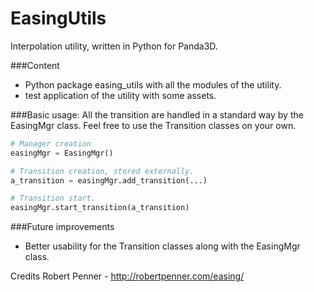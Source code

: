 # EasingUtils
Interpolation utility, written in Python for Panda3D.


###Content
* Python package easing_utils with all the modules of the utility.
* test application of the utility with some assets.


###Basic usage:
All the transition are handled in a standard way by the EasingMgr class. Feel free to use the Transition classes on your own.
```python
# Manager creation
easingMgr = EasingMgr()

# Transition creation, stored externally.
a_transition = easingMgr.add_transition(...)

# Transition start.
easingMgr.start_transition(a_transition)
```


###Future improvements
* Better usability for the Transition classes along with the EasingMgr class.


Credits
Robert Penner - http://robertpenner.com/easing/
